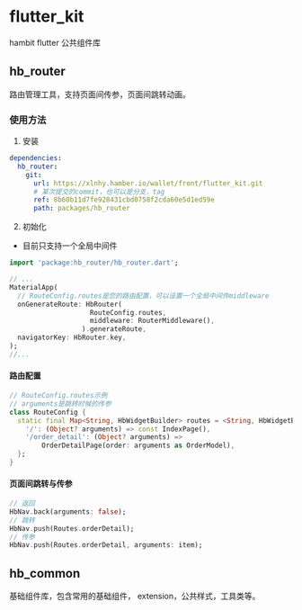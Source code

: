 # flutter_kit

hambit flutter 公共组件库

## hb_router
路由管理工具，支持页面间传参，页面间跳转动画。
### 使用方法
1. 安装
```yaml
dependencies:
  hb_router:
    git:
      url: https://xlnhy.hamber.io/wallet/front/flutter_kit.git
      # 某次提交的commit，也可以是分支，tag
      ref: 8b60b11d7fe928431cbd0758f2cda60e5d1ed59e  
      path: packages/hb_router
```
2. 初始化
- 目前只支持一个全局中间件
```dart
import 'package:hb_router/hb_router.dart';

// ...
MaterialApp(
  // RouteConfig.routes是您的路由配置，可以设置一个全局中间件middleware
  onGenerateRoute: HbRouter(
                    RouteConfig.routes,
                    middleware: RouterMiddleware(),
                  ).generateRoute,
  navigatorKey: HbRouter.key,
);
//...
```
#### 路由配置
```dart
// RouteConfig.routes示例
// arguments是跳转时候的传参
class RouteConfig {
  static final Map<String, HbWidgetBuilder> routes = <String, HbWidgetBuilder>{
    '/': (Object? arguments) => const IndexPage(),
    '/order_detail': (Object? arguments) =>
        OrderDetailPage(order: arguments as OrderModel),
  };
}
```
#### 页面间跳转与传参
```dart
// 返回
HbNav.back(arguments: false);
// 跳转
HbNav.push(Routes.orderDetail);
// 传参
HbNav.push(Routes.orderDetail, arguments: item);
```


## hb_common
基础组件库，包含常用的基础组件， extension，公共样式，工具类等。